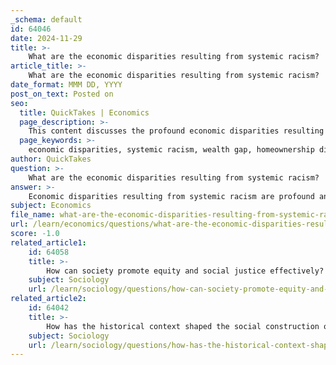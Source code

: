 ```yaml
---
_schema: default
id: 64046
date: 2024-11-29
title: >-
    What are the economic disparities resulting from systemic racism?
article_title: >-
    What are the economic disparities resulting from systemic racism?
date_format: MMM DD, YYYY
post_on_text: Posted on
seo:
  title: QuickTakes | Economics
  page_description: >-
    This content discusses the profound economic disparities resulting from systemic racism, focusing on areas such as the wealth gap, homeownership, labor market discrimination, and educational inequities that affect marginalized communities, particularly Black and Hispanic Americans.
  page_keywords: >-
    economic disparities, systemic racism, wealth gap, homeownership disparities, gentrification, labor market discrimination, educational inequities, poverty rates, intergenerational effects, racial inequality
author: QuickTakes
question: >-
    What are the economic disparities resulting from systemic racism?
answer: >-
    Economic disparities resulting from systemic racism are profound and multifaceted, impacting various aspects of life for marginalized communities, particularly Black and Hispanic Americans. Here are some key points illustrating these disparities:\n\n1. **Wealth Gap**: The racial wealth gap remains a significant issue, with Black and Latino households experiencing substantially lower median wealth compared to white households. As of 2019, approximately 28% of Black households and 26% of Latino households had zero or negative wealth, which is double the level of white households. This disparity is rooted in historical injustices, including discriminatory lending practices and unequal access to resources.\n\n2. **Homeownership Disparities**: Homeownership is a critical avenue for wealth accumulation in the U.S. However, systemic racism has historically restricted access to fair housing opportunities for communities of color. For instance, redlining practices, where predominantly nonwhite neighborhoods were deemed "hazardous" for lending, resulted in a significant gap in homeownership rates. This gap has persisted, with Black families facing barriers to home loans and often being subjected to higher interest rates on subprime loans.\n\n3. **Impact of Gentrification**: Gentrification has led to the displacement of long-standing Black communities, particularly in urban areas. For example, in Washington, D.C., the Black population declined from 71% in 1970 to 48% in 2015 due to rising housing costs and gentrification. This displacement not only erodes community ties but also exacerbates economic instability for those forced to relocate.\n\n4. **Labor Market Discrimination**: Systemic racism extends into the labor market, where people of color often face discrimination in hiring, promotions, and wages. Studies have shown that Black and Latino workers are more likely to be offered lower-paying jobs and experience higher unemployment rates compared to their white counterparts.\n\n5. **Educational Inequities**: Access to quality education is another area where systemic racism manifests. Black and Latino students often attend underfunded schools with fewer resources, which affects their educational outcomes and future earning potential. Additionally, Black college graduates tend to accumulate more student loan debt, making it harder for them to build wealth.\n\n6. **Poverty Rates**: The poverty rates for Black and Hispanic Americans remain disproportionately high. While poverty rates for all racial and ethnic groups were declining prior to the COVID-19 pandemic, the gaps between these groups and non-Hispanic white Americans have remained relatively constant since the early 2000s.\n\n7. **Intergenerational Effects**: The consequences of systemic racism are not just immediate; they have intergenerational effects. Families that have been historically marginalized often struggle to pass down wealth and resources, perpetuating cycles of poverty and economic insecurity.\n\nIn summary, systemic racism creates and perpetuates economic disparities through discriminatory practices in housing, labor, education, and wealth accumulation. Addressing these disparities requires comprehensive policy solutions aimed at dismantling the structures that uphold racial inequality and promoting equity and social justice.
subject: Economics
file_name: what-are-the-economic-disparities-resulting-from-systemic-racism.md
url: /learn/economics/questions/what-are-the-economic-disparities-resulting-from-systemic-racism
score: -1.0
related_article1:
    id: 64058
    title: >-
        How can society promote equity and social justice effectively?
    subject: Sociology
    url: /learn/sociology/questions/how-can-society-promote-equity-and-social-justice-effectively
related_article2:
    id: 64042
    title: >-
        How has the historical context shaped the social construction of race?
    subject: Sociology
    url: /learn/sociology/questions/how-has-the-historical-context-shaped-the-social-construction-of-race
---
```


&nbsp;